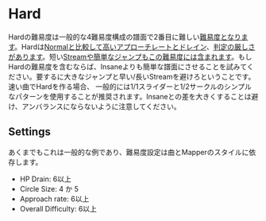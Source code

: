 Hard
==================

Hardの難易度は一般的な4難易度構成の譜面で2番目に難しい[難易度となります](/wiki/Difficulties)。Hardは[Normalと比較して高い](/wiki/Difficulties/osu!/Normal)[アプローチレートと](/wiki/Beatmap_Editor/Song_Setup)[ドレイン](/wiki/Beatmap_Editor/Song_Setup)、[判定の厳しさがあります](/wiki/Beatmap_Editor/Song_Setup)。短い[Streamや簡単な](/wiki/Mapping_Techniques/Rhythm)[ジャンプもこの難易度には含まれます](/wiki/Mapping_Techniques/Jump)。もしHardの難易度を含むならば、Insaneよりも簡単な譜面にさせることを試みてください。要するに大きなジャンプと早い/長いStreamを避けろということです。速い曲でHardを作る場合、 一般的には1/1スライダーと1/2サークルのシンプルなパターンを使用することが推奨されます。Insaneとの差を大きくすることは避け、アンバランスにならないように注意してください。

Settings
--------

あくまでもこれは一般的な例であり、難易度設定は曲とMapperのスタイルに依存します。

-   HP Drain: 6以上
-   Circle Size: 4 か 5
-   Approach rate: 6以上
-   Overall Difficulty: 6以上

